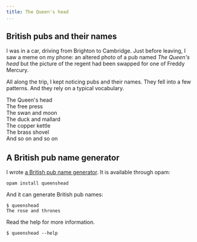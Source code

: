 ```yaml
---
title: The Queen's head
...
```


## British pubs and their names

I was in a car, driving from Brighton to Cambridge. Just before leaving, I saw a
meme on my phone: an altered photo of a pub named *The Queen's head* but the
picture of the regent had been swapped for one of Freddy Mercury.

All along the trip, I kept noticing pubs and their names. They fell into a few
patterns. And they rely on a typical vocabulary.

The Queen's head  
The free press  
The swan and moon  
The duck and mallard  
The copper kettle  
The brass shovel  
And so on and so on

## A British pub name generator

I wrote [a British pub name generator](https://gitlab.com/raphael-proust/queenshead).
It is available through opam:

```
opam install queenshead
```

And it can generate British pub names:

```
$ queenshead
The rose and thrones
```

Read the help for more information.

```
$ queenshead --help
```
